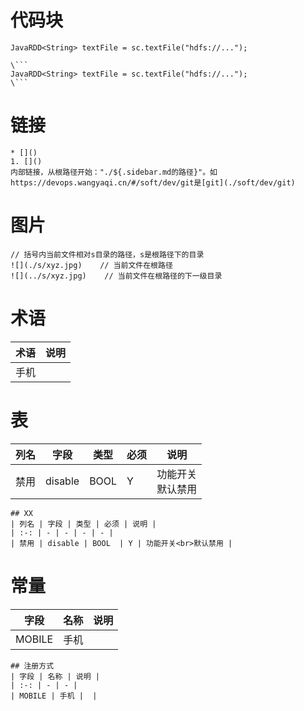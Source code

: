 # 代码块
```
JavaRDD<String> textFile = sc.textFile("hdfs://...");
```

```
\```
JavaRDD<String> textFile = sc.textFile("hdfs://...");
\```
```

# 链接
```
* []()
1. []()
内部链接，从根路径开始："./${.sidebar.md的路径}"。如https://devops.wangyaqi.cn/#/soft/dev/git是[git](./soft/dev/git)

```
# 图片
```
// 括号内当前文件相对s目录的路径，s是根路径下的目录
![](./s/xyz.jpg)    // 当前文件在根路径
![](../s/xyz.jpg)    // 当前文件在根路径的下一级目录
```

# 术语
| 术语 | 说明 |
| :-: | - |
| 手机 |  |

# 表
| 列名 | 字段 | 类型 | 必须 | 说明 |
| :-: | - | - | - | - |
| 禁用 | disable | BOOL  | Y | 功能开关<br>默认禁用 |

```
## XX
| 列名 | 字段 | 类型 | 必须 | 说明 |
| :-: | - | - | - | - |
| 禁用 | disable | BOOL  | Y | 功能开关<br>默认禁用 |
```

# 常量
| 字段 | 名称 | 说明 |
| :-: | - | - |
| MOBILE | 手机 |  |

```
## 注册方式
| 字段 | 名称 | 说明 |
| :-: | - | - |
| MOBILE | 手机 |  |
```
